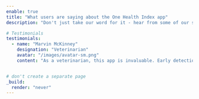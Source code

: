 ```yaml
---
enable: true
title: "What users are saying about the One Health Index app"
description: "Don't just take our word for it - hear from some of our satisfied users!  Check out some of our testimonials below to see what others are saying about the application."

# Testimonials
testimonials:
  - name: "Marvin McKinney"
    designation: "Veterinarian"
    avatar: "/images/avatar-sm.png"
    content: "As a veterinarian, this app is invaluable. Early detection of zoonotic diseases like ringworm is crucial, and the One Health app allows me to easily share information with pet owners and public health officials. It fosters a sense of community and proactive disease management."


# don't create a separate page
_build:
  render: "never"
---
```

